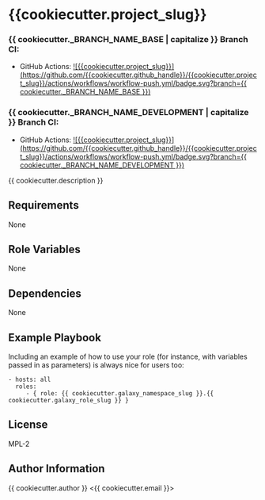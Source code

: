 # {{cookiecutter.project_slug}}

### {{ cookiecutter._BRANCH_NAME_BASE | capitalize }} Branch CI:
- GitHub Actions: [![{{cookiecutter.project_slug}}](https://github.com/{{cookiecutter.github_handle}}/{{cookiecutter.project_slug}}/actions/workflows/workflow-push.yml/badge.svg?branch={{ cookiecutter._BRANCH_NAME_BASE }})](https://github.com/{{cookiecutter.github_handle}}/{{cookiecutter.project_slug}}/actions/workflows/workflow-push.yml)

### {{ cookiecutter._BRANCH_NAME_DEVELOPMENT | capitalize }} Branch CI:
- GitHub Actions: [![{{cookiecutter.project_slug}}](https://github.com/{{cookiecutter.github_handle}}/{{cookiecutter.project_slug}}/actions/workflows/workflow-push.yml/badge.svg?branch={{ cookiecutter._BRANCH_NAME_DEVELOPMENT }})](https://github.com/{{cookiecutter.github_handle}}/{{cookiecutter.project_slug}}/actions/workflows/workflow-push.yml)

{{ cookiecutter.description }}

Requirements
------------

None


Role Variables
--------------

None   

Dependencies
------------

None

Example Playbook
----------------

Including an example of how to use your role (for instance, with variables passed in as parameters) is always nice for users too:

    - hosts: all
      roles:
         - { role: {{ cookiecutter.galaxy_namespace_slug }}.{{ cookiecutter.galaxy_role_slug }} }

License
-------

MPL-2

Author Information
------------------

{{ cookiecutter.author }} <{{ cookiecutter.email }}>
